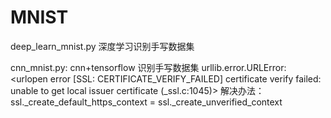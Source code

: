 # MNIST
deep_learn_mnist.py
深度学习识别手写数据集

cnn_mnist.py:
cnn+tensorflow 识别手写数据集
urllib.error.URLError: <urlopen error [SSL: CERTIFICATE_VERIFY_FAILED] certificate verify failed: unable to get local issuer certificate (_ssl.c:1045)>
解决办法：
ssl._create_default_https_context = ssl._create_unverified_context

